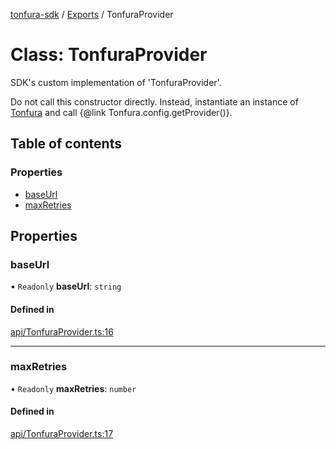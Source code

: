 [tonfura-sdk](../README.md) / [Exports](../modules.md) / TonfuraProvider

# Class: TonfuraProvider

SDK's custom implementation of 'TonfuraProvider'.

Do not call this constructor directly. Instead, instantiate an instance of
[Tonfura](Tonfura.md) and call {@link Tonfura.config.getProvider()}.

## Table of contents

### Properties

- [baseUrl](TonfuraProvider.md#baseurl)
- [maxRetries](TonfuraProvider.md#maxretries)

## Properties

### baseUrl

• `Readonly` **baseUrl**: `string`

#### Defined in

[api/TonfuraProvider.ts:16](https://github.com/frigatebird-studio/tonfura-sdk/blob/02b08b5/src/api/TonfuraProvider.ts#L16)

___

### maxRetries

• `Readonly` **maxRetries**: `number`

#### Defined in

[api/TonfuraProvider.ts:17](https://github.com/frigatebird-studio/tonfura-sdk/blob/02b08b5/src/api/TonfuraProvider.ts#L17)
